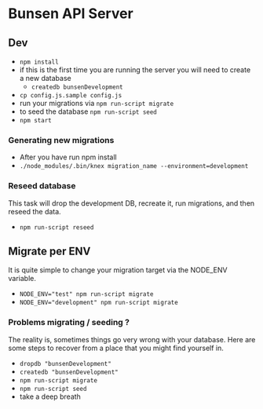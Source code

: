 Bunsen API Server
==========

## Dev

* `npm install`
* if this is the first time you are running the server you will need to create a new database
  - `createdb bunsenDevelopment`
* `cp config.js.sample config.js`
* run your migrations via `npm run-script migrate`
* to seed the database `npm run-script seed`
* `npm start`

### Generating new migrations

* After you have run npm install
* `./node_modules/.bin/knex migration_name --environment=development`

### Reseed database
This task will drop the development DB, recreate it, run migrations, and then reseed the data.

* `npm run-script reseed`

## Migrate per ENV

It is quite simple to change your migration
target via the NODE_ENV variable.

* `NODE_ENV="test" npm run-script migrate`
* `NODE_ENV="development" npm run-script migrate`

### Problems migrating / seeding ?
The reality is, sometimes things go very wrong with your database. Here are some steps to recover from a place that you might find yourself in.

* `dropdb "bunsenDevelopment"`
* `createdb "bunsenDevelopment"`
* `npm run-script migrate`
* `npm run-script seed`
* take a deep breath
